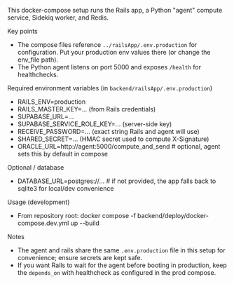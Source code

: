 This docker-compose setup runs the Rails app, a Python "agent" compute service, Sidekiq worker, and Redis.

Key points
- The compose files reference `../railsApp/.env.production` for configuration. Put your production env values there (or change the env_file path).
- The Python agent listens on port 5000 and exposes `/health` for healthchecks.

Required environment variables (in `backend/railsApp/.env.production`)
- RAILS_ENV=production
- RAILS_MASTER_KEY=... (from Rails credentials)
- SUPABASE_URL=...
- SUPABASE_SERVICE_ROLE_KEY=... (server-side key)
- RECEIVE_PASSWORD=... (exact string Rails and agent will use)
- SHARED_SECRET=... (HMAC secret used to compute X-Signature)
- ORACLE_URL=http://agent:5000/compute_and_send  # optional, agent sets this by default in compose

Optional / database
- DATABASE_URL=postgres://...  # if not provided, the app falls back to sqlite3 for local/dev convenience

Usage (development)
- From repository root:
  docker compose -f backend/deploy/docker-compose.dev.yml up --build

Notes
- The agent and rails share the same `.env.production` file in this setup for convenience; ensure secrets are kept safe.
- If you want Rails to wait for the agent before booting in production, keep the `depends_on` with healthcheck as configured in the prod compose.
